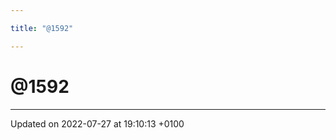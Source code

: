 ```yaml
---

title: "@1592"

---
```


# @1592








-------------------------------

Updated on 2022-07-27 at 19:10:13 +0100